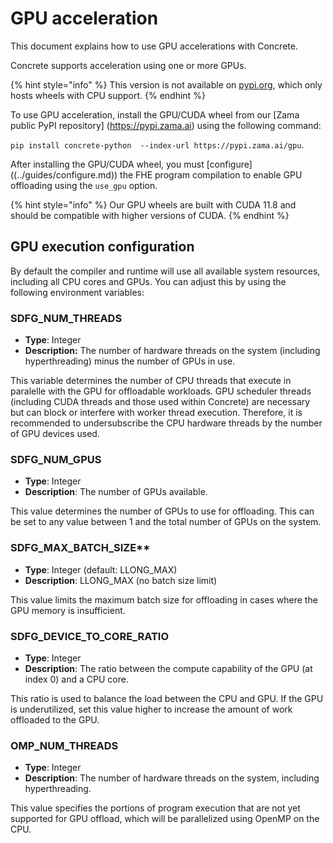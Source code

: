 # GPU acceleration

This document explains how to use GPU accelerations with Concrete.

Concrete supports acceleration using one or more GPUs.

{% hint style="info" %}
This version is not available on [pypi.org](pypi.org/project/concrete-python), which only hosts wheels with CPU support. 
{% endhint %}

To use GPU acceleration, install the GPU/CUDA wheel from our [Zama public PyPI repository] (https://pypi.zama.ai) using the following command:

`pip install concrete-python  --index-url https://pypi.zama.ai/gpu`.

After installing the GPU/CUDA wheel, you must [configure] ((../guides/configure.md)) the FHE program compilation to enable GPU offloading using the `use_gpu` option.

{% hint style="info" %}
Our GPU wheels are built with CUDA 11.8 and should be compatible with higher versions of CUDA.
{% endhint %}

## GPU execution configuration

By default the compiler and runtime will use all available system resources, including all CPU cores and GPUs. You can adjust this by using the following environment variables:

### SDFG_NUM_THREADS
- **Type**: Integer
- **Description:** The number of hardware threads on the system (including hyperthreading) minus the number of GPUs in use.

This variable determines the number of CPU threads that execute in paralelle with the GPU for offloadable workloads. GPU scheduler threads (including CUDA threads and those used within Concrete) are necessary but can block or interfere with worker thread execution. Therefore, it is recommended to undersubscribe the CPU hardware threads by the number of GPU devices used.

### SDFG_NUM_GPUS
- **Type**: Integer
- **Description**: The number of GPUs available.


This value determines the number of GPUs to use for offloading. This can be set to any value between 1 and the total number of GPUs on the system.

### SDFG_MAX_BATCH_SIZE**

- **Type**: Integer (default: LLONG_MAX)
- **Description**: LLONG_MAX (no batch size limit)

This value limits the maximum batch size for offloading in cases where the GPU memory is insufficient.


### SDFG_DEVICE_TO_CORE_RATIO

- **Type**: Integer
- **Description**: The ratio between the compute capability of the GPU (at index 0) and a CPU core.

This ratio is used to balance the load between the CPU and GPU. If the GPU is underutilized, set this value higher to increase the amount of work offloaded to the GPU.


### OMP_NUM_THREADS

- **Type**: Integer
- **Description**: The number of hardware threads on the system, including hyperthreading.

This value specifies the portions of program execution that are not yet supported for GPU offload, which will be parallelized using OpenMP on the CPU.
